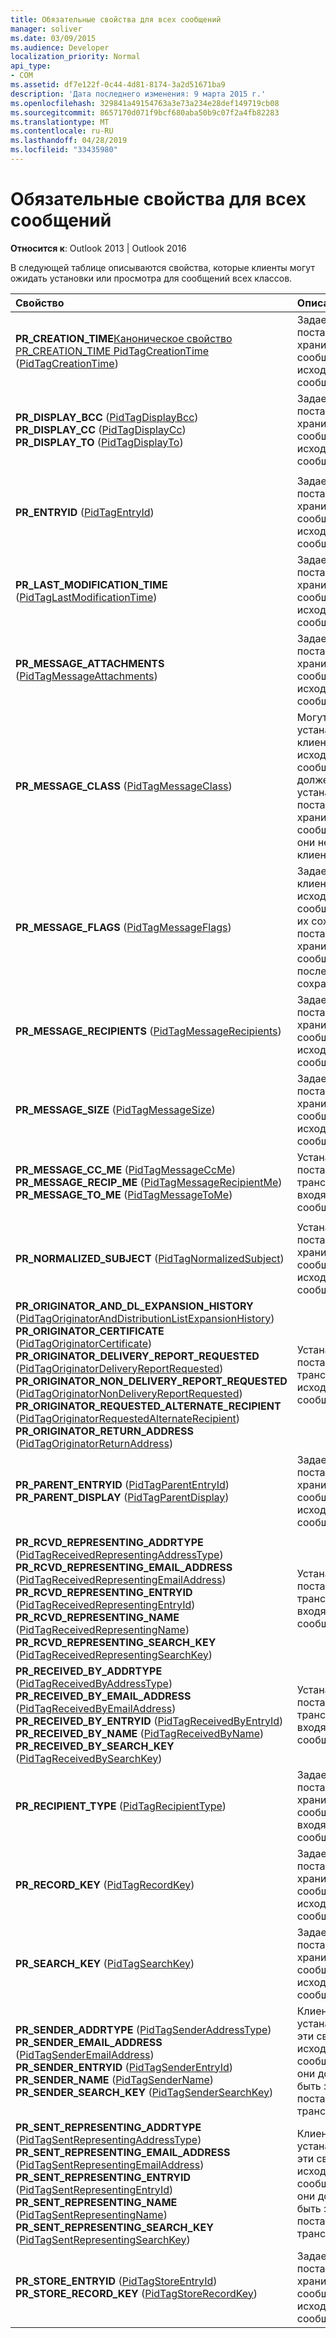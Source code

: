 ```yaml
---
title: Обязательные свойства для всех сообщений
manager: soliver
ms.date: 03/09/2015
ms.audience: Developer
localization_priority: Normal
api_type:
- COM
ms.assetid: df7e122f-0c44-4d81-8174-3a2d51671ba9
description: 'Дата последнего изменения: 9 марта 2015 г.'
ms.openlocfilehash: 329841a49154763a3e73a234e28def149719cb08
ms.sourcegitcommit: 8657170d071f9bcf680aba50b9c07f2a4fb82283
ms.translationtype: MT
ms.contentlocale: ru-RU
ms.lasthandoff: 04/28/2019
ms.locfileid: "33435980"
---
```

# <a name="required-properties-for-all-messages"></a>Обязательные свойства для всех сообщений

  
  
**Относится к**: Outlook 2013 | Outlook 2016 
  
В следующей таблице описываются свойства, которые клиенты могут ожидать установки или просмотра для сообщений всех классов.
  
|**Свойство**|**Описание**|
|:-----|:-----|
|**PR_CREATION_TIME**[Каноническое свойство PR_CREATION_TIME PidTagCreationTime](pidtagcreationtime-canonical-property.md) ([PidTagCreationTime](pidtagcreationtime-canonical-property.md))  <br/> |Задается поставщиками хранилищ сообщений для исходящих сообщений.  <br/> |
|**PR_DISPLAY_BCC** ([PidTagDisplayBcc](pidtagdisplaybcc-canonical-property.md))  <br/> **PR_DISPLAY_CC** ([PidTagDisplayCc](pidtagdisplaycc-canonical-property.md))  <br/> **PR_DISPLAY_TO** ([PidTagDisplayTo](pidtagdisplayto-canonical-property.md))  <br/> |Задается поставщиками хранилищ сообщений для исходящих сообщений.  <br/> |
|||
|**PR_ENTRYID** ([PidTagEntryId](pidtagentryid-canonical-property.md))  <br/> |Задается поставщиками хранилищ сообщений для исходящих сообщений.  <br/> |
|**PR_LAST_MODIFICATION_TIME** ([PidTagLastModificationTime](pidtaglastmodificationtime-canonical-property.md))  <br/> |Задается поставщиками хранилищ сообщений для исходящих сообщений.  <br/> |
|**PR_MESSAGE_ATTACHMENTS** ([PidTagMessageAttachments](pidtagmessageattachments-canonical-property.md))  <br/> |Задается поставщиками хранилищ сообщений для исходящих сообщений.  <br/> |
|**PR_MESSAGE_CLASS** ([PidTagMessageClass](pidtagmessageclass-canonical-property.md))  <br/> |Могут устанавливаться клиентами в исходящих сообщениях; должен устанавливаться поставщиками хранилища сообщений, если они не заданы клиентами.  <br/> |
|**PR_MESSAGE_FLAGS** ([PidTagMessageFlags](pidtagmessageflags-canonical-property.md))  <br/> |Задается клиентами в исходящих сообщениях до их сохранения и поставщиков хранилища сообщений после сохранения.  <br/> |
|**PR_MESSAGE_RECIPIENTS** ([PidTagMessageRecipients](pidtagmessagerecipients-canonical-property.md))  <br/> |Задается поставщиками хранилищ сообщений для исходящих сообщений.  <br/> |
|**PR_MESSAGE_SIZE** ([PidTagMessageSize](pidtagmessagesize-canonical-property.md))  <br/> |Задается поставщиками хранилищ сообщений для исходящих сообщений.  <br/> |
|**PR_MESSAGE_CC_ME** ([PidTagMessageCcMe](pidtagmessageccme-canonical-property.md))  <br/> **PR_MESSAGE_RECIP_ME** ([PidTagMessageRecipientMe](pidtagmessagerecipientme-canonical-property.md))  <br/> **PR_MESSAGE_TO_ME** ([PidTagMessageToMe](pidtagmessagetome-canonical-property.md))  <br/> |Устанавливаются поставщиками транспорта для входящих сообщений.  <br/> |
|||
|**PR_NORMALIZED_SUBJECT** ([PidTagNormalizedSubject](pidtagnormalizedsubject-canonical-property.md))  <br/> |Устанавливается поставщиками хранилища сообщений для исходящих сообщений  <br/> |
|**PR_ORIGINATOR_AND_DL_EXPANSION_HISTORY** ([PidTagOriginatorAndDistributionListExpansionHistory](pidtagoriginatoranddistributionlistexpansionhistory-canonical-property.md))  <br/> **PR_ORIGINATOR_CERTIFICATE** ([PidTagOriginatorCertificate](pidtagoriginatorcertificate-canonical-property.md))  <br/> **PR_ORIGINATOR_DELIVERY_REPORT_REQUESTED** ([PidTagOriginatorDeliveryReportRequested](pidtagoriginatordeliveryreportrequested-canonical-property.md))  <br/> **PR_ORIGINATOR_NON_DELIVERY_REPORT_REQUESTED** ([PidTagOriginatorNonDeliveryReportRequested](pidtagoriginatornondeliveryreportrequested-canonical-property.md))  <br/> **PR_ORIGINATOR_REQUESTED_ALTERNATE_RECIPIENT** ([PidTagOriginatorRequestedAlternateRecipient](pidtagoriginatorrequestedalternaterecipient-canonical-property.md))  <br/> **PR_ORIGINATOR_RETURN_ADDRESS** ([PidTagOriginatorReturnAddress](pidtagoriginatorreturnaddress-canonical-property.md))  <br/> |Устанавливаются поставщиками транспорта для исходящих сообщений.  <br/> |
|**PR_PARENT_ENTRYID** ([PidTagParentEntryId](pidtagparententryid-canonical-property.md))  <br/> **PR_PARENT_DISPLAY** ([PidTagParentDisplay](pidtagparentdisplay-canonical-property.md))  <br/> |Задается поставщиками хранилищ сообщений для исходящих сообщений.  <br/> |
|||
|**PR_RCVD_REPRESENTING_ADDRTYPE** ([PidTagReceivedRepresentingAddressType](pidtagreceivedrepresentingaddresstype-canonical-property.md))  <br/> **PR_RCVD_REPRESENTING_EMAIL_ADDRESS** ([PidTagReceivedRepresentingEmailAddress](pidtagreceivedrepresentingemailaddress-canonical-property.md))  <br/> **PR_RCVD_REPRESENTING_ENTRYID** ([PidTagReceivedRepresentingEntryId](pidtagreceivedrepresentingentryid-canonical-property.md))  <br/> **PR_RCVD_REPRESENTING_NAME** ([PidTagReceivedRepresentingName](pidtagreceivedrepresentingname-canonical-property.md))  <br/> **PR_RCVD_REPRESENTING_SEARCH_KEY** ([PidTagReceivedRepresentingSearchKey](pidtagreceivedrepresentingsearchkey-canonical-property.md))  <br/> |Устанавливаются поставщиками транспорта для входящих сообщений.  <br/> |
|**PR_RECEIVED_BY_ADDRTYPE** ([PidTagReceivedByAddressType](pidtagreceivedbyaddresstype-canonical-property.md))  <br/> **PR_RECEIVED_BY_EMAIL_ADDRESS** ([PidTagReceivedByEmailAddress](pidtagreceivedbyemailaddress-canonical-property.md))  <br/> **PR_RECEIVED_BY_ENTRYID** ([PidTagReceivedByEntryId](pidtagreceivedbyentryid-canonical-property.md))  <br/> **PR_RECEIVED_BY_NAME** ([PidTagReceivedByName](pidtagreceivedbyname-canonical-property.md))  <br/> **PR_RECEIVED_BY_SEARCH_KEY** ([PidTagReceivedBySearchKey](pidtagreceivedbysearchkey-canonical-property.md))  <br/> |Устанавливаются поставщиками транспорта для входящих сообщений.  <br/> |
|**PR_RECIPIENT_TYPE** ([PidTagRecipientType](pidtagrecipienttype-canonical-property.md))  <br/> |Задается поставщиками хранилищ сообщений для входящих сообщений.  <br/> |
|**PR_RECORD_KEY** ([PidTagRecordKey](pidtagrecordkey-canonical-property.md))  <br/> |Задается поставщиками хранилищ сообщений для исходящих сообщений.  <br/> |
|**PR_SEARCH_KEY** ([PidTagSearchKey](pidtagsearchkey-canonical-property.md))  <br/> |Задается поставщиками хранилищ сообщений для исходящих сообщений.  <br/> |
|**PR_SENDER_ADDRTYPE** ([PidTagSenderAddressType](pidtagsenderaddresstype-canonical-property.md))  <br/> **PR_SENDER_EMAIL_ADDRESS** ([PidTagSenderEmailAddress](pidtagsenderemailaddress-canonical-property.md))  <br/> **PR_SENDER_ENTRYID** ([PidTagSenderEntryId](pidtagsenderentryid-canonical-property.md))  <br/> **PR_SENDER_NAME** ([PidTagSenderName](pidtagsendername-canonical-property.md))  <br/> **PR_SENDER_SEARCH_KEY** ([PidTagSenderSearchKey](pidtagsendersearchkey-canonical-property.md))  <br/> |Клиенты могут устанавливать эти свойства в исходящих сообщениях, но они должны быть заданы поставщиками транспорта.  <br/> |
|**PR_SENT_REPRESENTING_ADDRTYPE** ([PidTagSentRepresentingAddressType](pidtagsentrepresentingaddresstype-canonical-property.md))  <br/> **PR_SENT_REPRESENTING_EMAIL_ADDRESS** ([PidTagSentRepresentingEmailAddress](pidtagsentrepresentingemailaddress-canonical-property.md))  <br/> **PR_SENT_REPRESENTING_ENTRYID** ([PidTagSentRepresentingEntryId](pidtagsentrepresentingentryid-canonical-property.md))  <br/> **PR_SENT_REPRESENTING_NAME** ([PidTagSentRepresentingName](pidtagsentrepresentingname-canonical-property.md))  <br/> **PR_SENT_REPRESENTING_SEARCH_KEY** ([PidTagSentRepresentingSearchKey](pidtagsentrepresentingsearchkey-canonical-property.md))  <br/> |Клиенты могут устанавливать эти свойства в исходящих сообщениях, но они должны быть заданы поставщиками транспорта.  <br/> |
|**PR_STORE_ENTRYID** ([PidTagStoreEntryId](pidtagstoreentryid-canonical-property.md))  <br/> **PR_STORE_RECORD_KEY** ([PidTagStoreRecordKey](pidtagstorerecordkey-canonical-property.md))  <br/> |Задается поставщиками хранилищ сообщений для исходящих сообщений.  <br/> |
   

